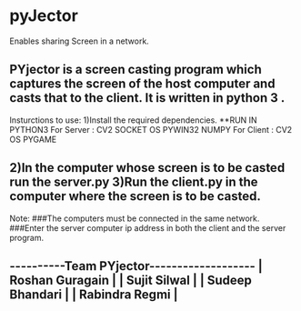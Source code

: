 # pyJector
Enables sharing Screen in a network.

PYjector is a screen casting program which captures the 
screen of the host computer and casts that to the
client. It is written in python 3 .
------------------------------------------------------------------------------------------
Insturctions to use:
1)Install the required dependencies.
**RUN IN PYTHON3
For Server :
	CV2
	SOCKET
	OS
	PYWIN32
	NUMPY
For Client :
	CV2
	OS
	PYGAME

2)In the computer whose screen is to be casted run the 
server.py
3)Run the client.py in the computer where the screen is to be casted.
---------------------------------------------------------------------------------------
Note:
###The computers must be connected in the same network.
###Enter the server computer ip address in both the client and the server program.

----------Team PYjector-------------------
	|	Roshan Guragain	               |
	|	Sujit Silwal	                 |
	|	Sudeep Bhandari	               |
	|	Rabindra Regmi	               |
---------------------------------------------------
